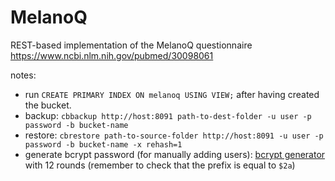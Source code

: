 # MelanoQ

REST-based implementation of the MelanoQ questionnaire <https://www.ncbi.nlm.nih.gov/pubmed/30098061>

notes:

- run `CREATE PRIMARY INDEX ON melanoq USING VIEW;` after having created the bucket.
- backup: `cbbackup http://host:8091 path-to-dest-folder -u user -p password -b bucket-name`  
- restore: `cbrestore path-to-source-folder http://host:8091 -u user -p password -b bucket-name -x rehash=1`
- generate bcrypt password (for manually adding users): [bcrypt generator](https://www.browserling.com/tools/bcrypt) with 12 rounds (remember to check that the prefix is equal to `$2a`)
